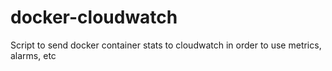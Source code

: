 # docker-cloudwatch
Script to send docker container stats to cloudwatch in order to use metrics, alarms, etc

